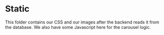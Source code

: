 # Static

This folder contains our CSS and our images after the backend reads it from the database. We also have some Javascript here for the
carousel logic.